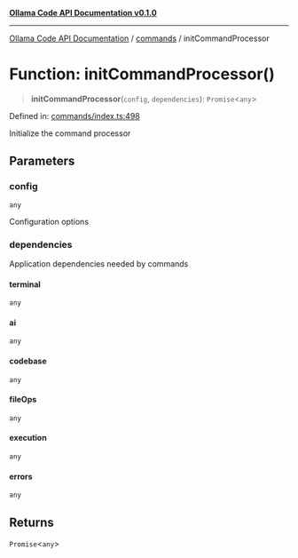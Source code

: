 [**Ollama Code API Documentation v0.1.0**](../../README.md)

***

[Ollama Code API Documentation](../../modules.md) / [commands](../README.md) / initCommandProcessor

# Function: initCommandProcessor()

> **initCommandProcessor**(`config`, `dependencies`): `Promise`\<`any`\>

Defined in: [commands/index.ts:498](https://github.com/erichchampion/ollama-code/blob/7cb16a799388255e370257cbe049454367b41fec/ollama-code/src/commands/index.ts#L498)

Initialize the command processor

## Parameters

### config

`any`

Configuration options

### dependencies

Application dependencies needed by commands

#### terminal

`any`

#### ai

`any`

#### codebase

`any`

#### fileOps

`any`

#### execution

`any`

#### errors

`any`

## Returns

`Promise`\<`any`\>
